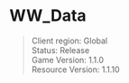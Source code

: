 # WW_Data

> Client region: Global</br>
> Status: Release</br>
> Game Version: 1.1.0</br>
> Resource Version: 1.1.10</br>
